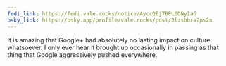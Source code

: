 ```yaml
---
fedi_link: https://fedi.vale.rocks/notice/AyccQEjTBEL6DNyIaG
bsky_link: https://bsky.app/profile/vale.rocks/post/3lzsbbra2ps2n
---
```


It is amazing that Google+ had absolutely no lasting impact on culture whatsoever. I only ever hear it brought up occasionally in passing as that thing that Google aggressively pushed everywhere.
